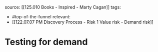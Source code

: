 source: [[125.010 Books - Inspired - Marty Cagan]]
tags:
- #top-of-the-funnel
relevant:
- [[122.07.07 PM Discovery Process - Risk 1 Value risk - Demand risk]]

# Testing for demand

